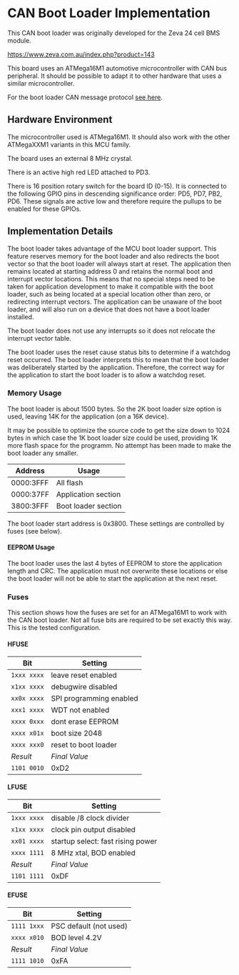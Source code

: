 CAN Boot Loader Implementation
==============================

This CAN boot loader was originally developed for the Zeva 24 cell BMS module.

https://www.zeva.com.au/index.php?product=143

This board uses an ATMega16M1 automotive microcontroller with CAN bus
peripheral. It should be possible to adapt it to other hardware that uses a
similar microcontroller.

For the boot loader CAN message protocol [see here](protocol.md).

Hardware Environment
--------------------

The microcontroller used is ATMega16M1. It should also work with the other
ATMegaXXM1 variants in this MCU family.

The board uses an external 8 MHz crystal.

There is an active high red LED attached to PD3.

There is 16 position rotary switch for the board ID (0-15). It is connected to
the following GPIO pins in descending significance order: PD5, PD7, PB2, PD6.
These signals are active low and therefore require the pullups to be enabled
for these GPIOs.

Implementation Details
----------------------

The boot loader takes advantage of the MCU boot loader support. This feature
reserves memory for the boot loader and also redirects the boot vector so that
the boot loader will always start at reset. The application then remains
located at starting address 0 and retains the normal boot and interrupt vector
locations. This means that no special steps need to be taken for application
development to make it compatible with the boot loader, such as being located
at a special location other than zero, or redirecting interrupt vectors. The
application can be unaware of the boot loader, and will also run on a device
that does not have a boot loader installed.

The boot loader does not use any interrupts so it does not relocate the
interrupt vector table.

The boot loader uses the reset cause status bits to determine if a watchdog
reset occurred. The boot loader interprets this to mean that the boot loader
was deliberately started by the application. Therefore, the correct way for the
application to start the boot loader is to allow a watchdog reset.

### Memory Usage

The boot loader is about 1500 bytes. So the 2K boot loader size option is used,
leaving 14K for the application (on a 16K device).

It may be possible to optimize the source code to get the size down to 1024
bytes in which case the 1K boot loader size could be used, providing 1K more
flash space for the programm. No attempt has been made to make the boot loader
any smaller.

| Address   | Usage               |
|-----------|---------------------|
| 0000:3FFF | All flash           |
| 0000:37FF | Application section |
| 3800:3FFF | Boot loader section |

The boot loader start address is 0x3800. These settings are controlled by
fuses (see below).

#### EEPROM Usage

The boot loader uses the last 4 bytes of EEPROM to store the application length
and CRC. The application must not overwrite these locations or else the boot
loader will not be able to start the application at the next reset.

### Fuses

This section shows how the fuses are set for an ATMega16M1 to work with the
CAN boot loader. Not all fuse bits are required to be set exactly this way.
This is the tested configuration.

#### HFUSE

| Bit       | Setting                   |
|-----------|---------------------------|
|`1xxx xxxx`| leave reset enabled       |
|`x1xx xxxx`| debugwire disabled        |
|`xx0x xxxx`| SPI programming enabled   |
|`xxx1 xxxx`| WDT not enabled           |
|`xxxx 0xxx`| dont erase EEPROM         |
|`xxxx x01x`| boot size 2048            |
|`xxxx xxx0`| reset to boot loader      |
| *Result*  | *Final Value*             |
|`1101 0010`| 0xD2                      |

#### LFUSE

| Bit       | Setting                           |
|-----------|-----------------------------------|
|`1xxx xxxx`| disable /8 clock divider          |
|`x1xx xxxx`| clock pin output disabled         |
|`xx01 xxxx`| startup select: fast rising power |
|`xxxx 1111`| 8 MHz xtal, BOD enabled           |
| *Result*  | *Final Value*                     |
|`1101 1111`| 0xDF                              |

#### EFUSE

| Bit       | Setting                   |
|-----------|---------------------------|
|`1111 1xxx`| PSC default (not used)    |
|`xxxx x010`| BOD level 4.2V            |
| *Result*  | *Final Value*             |
|`1111 1010`| 0xFA                      |
